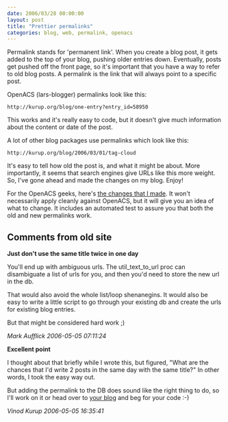 ```yaml
---
date: 2006/03/28 00:00:00
layout: post
title: "Prettier permalinks"
categories: blog, web, permalink, openacs
---
```


Permalink stands for 'permanent link'. When you create a blog post, it gets added to the top of your blog, pushing older entries down. Eventually, posts get pushed off the front page, so it's important that you have a way to refer to old blog posts. A permalink is the link that will always point to a specific post.

OpenACS (lars-blogger) permalinks look like this:

    http://kurup.org/blog/one-entry?entry_id=58950

This works and it's really easy to code, but it doesn't give much information about the content or date of the post.

A lot of other blog packages use permalinks which look like this:

    http://kurup.org/blog/2006/03/01/tag-cloud

It's easy to tell how old the post is, and what it might be about. More importantly, it seems that search engines give URLs like this more weight. So, I've gone ahead and made the changes on my blog. Enjoy!

For the OpenACS geeks, here's [the changes that I made](http://kurup.org/acs/blog_permalink). It won't necessarily apply cleanly against OpenACS, but it will give you an idea of what to change. It includes an automated test to assure you that both the old and new permalinks work.

<div id="comment-box">
<h2>Comments from old site</h2>

<div class="one-comment">
<p><b>Just don't use the same title twice in one day</b></p>
<p>
You'll end up with ambiguous urls. The util_text_to_url proc can
disambiguate a list of urls for you, and then you'd need to store the
new url in the db.
</p>
<p>
That would also avoid the whole list/loop shenanegins. It would also
be easy to write a little script to go through your existing db and
create the urls for existing blog entries.
</p>
<p>
But that might be considered hard work ;)
</p>
<address class="signature">
<span class="author">Mark Aufflick</span>
<span class="date">2006-05-05 07:11:24</span>
</address>
</div>

<div class="my-comment">
<p><b>Excellent point</b></p>
<p>
I thought about that briefly while I wrote this, but figured, "What
are the chances that I'd write 2 posts in the same day with the same
title?" In other words, I took the easy way out.
</p>
<p>
But adding the permalink to the DB does sound like the right thing to
do, so I'll work on it or head over to <a
href="http://mark.aufflick.com/blog/2006/05/05/friendly-blog-links">your
blog</a> and beg for your code :-)
</p>
<address class="signature">
<span class="author">Vinod Kurup</span>
<span class="date">2006-05-05 16:35:41</span>
</address>
</div>

</div>
